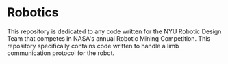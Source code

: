 # Robotics
This repository is dedicated to any code written for the NYU Robotic Design Team that competes in NASA's annual Robotic Mining Competition. This repository specifically contains code written to handle a limb communication protocol for the robot. 
